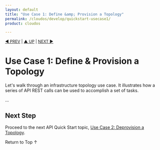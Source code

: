 ```yaml
---
layout: default
title: "Use Case 1: Define &amp; Provision a Topology"
permalink: /cloudos/develop/quickstart-usecase1/
product: cloudos

---
```

<!--PUBLISHED-->

<script>

function PageRefresh {
onLoad="window.refresh"
}

PageRefresh();

</script>


<p style="font-size: small;"> <a href="/cloudos/develop/quickstart-intro/">&#9664; PREV</a> | <a href="/cloudos/develop/">&#9650; UP</a> | <a href="/cloudos/develop/quickstart-usecase2/">NEXT &#9654;</a> </p>

# Use Case 1: Define &amp; Provision a Topology

Let's walk through an infrastructure topology use case. It illustrates how a series of API REST calls can be used to accomplish 
a set of tasks. 

...

## Next Step

Proceed to the next API Quick Start topic, [Use Case 2: Deprovision a Topology](/cloudos/develop/quickstart-usecase2).

<a href="#top" style="padding:14px 0px 14px 0px; text-decoration: none;"> Return to Top &#8593; </a>
 
